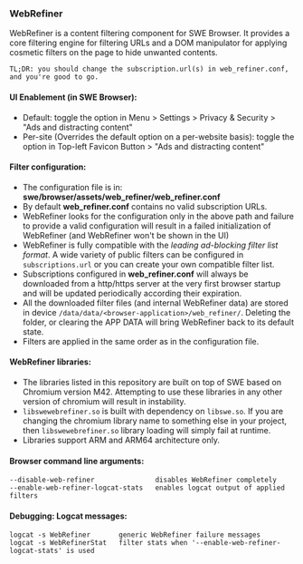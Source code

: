 ### WebRefiner
WebRefiner is a content filtering component for SWE Browser. It provides a core filtering engine for filtering URLs and a DOM manipulator for applying cosmetic filters on the page to hide unwanted contents.

`TL;DR: you should change the subscription.url(s) in web_refiner.conf, and you're good to go.`

#### UI Enablement (in SWE Browser):
 * Default: toggle the option in Menu > Settings > Privacy & Security > "Ads and distracting content"
 * Per-site (Overrides the default option on a per-website basis): toggle the option in Top-left Favicon Button > "Ads and distracting content"

#### Filter configuration:
 - The configuration file is in: **swe/browser/assets/web_refiner/web_refiner.conf**
 - By default **web_refiner.conf** contains no valid subscription URLs.
 - WebRefiner looks for the configuration only in the above path and failure to provide a valid configuration will result in a failed initialization of WebRefiner (and WebRefiner won't be shown in the UI)
 - WebRefiner is fully compatible with the *leading ad-blocking filter list format*. A wide variety of public filters can be configured in `subscriptions.url` or you can create your own compatible filter list.
 - Subscriptions configured in **web_refiner.conf** will always be downloaded from a http/https server at the very first browser startup and will be updated periodically according their expiration.
 - All the downloaded filter files (and internal WebRefiner data) are stored in device `/data/data/<browser-application>/web_refiner/`. Deleting the folder, or clearing the APP DATA will bring WebRefiner back to its default state.
 - Filters are applied in the same order as in the configuration file.

#### WebRefiner libraries:
 - The libraries listed in this repository are built on top of SWE based on Chromium version M42. Attempting to use these libraries in any other version of chromium will result in instability.
 - `libswewebrefiner.so` is built with dependency on `libswe.so`. If you are changing the chromium library name to something else in your project, then `libswewebrefiner.so` library loading will simply fail at runtime.
 - Libraries support ARM and ARM64 architecture only.

#### Browser command line arguments:
```
--disable-web-refiner               disables WebRefiner completely
--enable-web-refiner-logcat-stats   enables logcat output of applied filters
```

#### Debugging: Logcat messages:
```
logcat -s WebRefiner       generic WebRefiner failure messages
logcat -s WebRefinerStat   filter stats when '--enable-web-refiner-logcat-stats' is used
```
